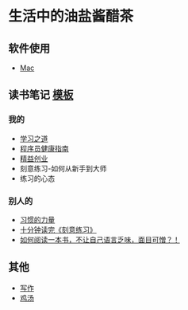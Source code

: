 # 生活中的油盐酱醋茶
## 软件使用
* [Mac](app&software/mac.md)

## 读书笔记 [模板](book/template.md)
### 我的
* [学习之道](book/mine/学习之道.md)
* [程序员健康指南](book/mine/程序员健康指南.md)
* [精益创业](book/mine/精益创业.md)
* 刻意练习-如何从新手到大师
* 练习的心态

### 别人的
* [习惯的力量](book/others/习惯的力量.md)
* [十分钟读完《刻意练习》](http://mp.weixin.qq.com/s/RRzijZ49mfO-y7Yax8RHJA)
* [如何阅读一本书，不让自己语言乏味，面目可憎？！](http://www.jianshu.com/p/c3a0cda475a0)

## 其他
* [写作](write)
* [鸡汤](motto.md)


